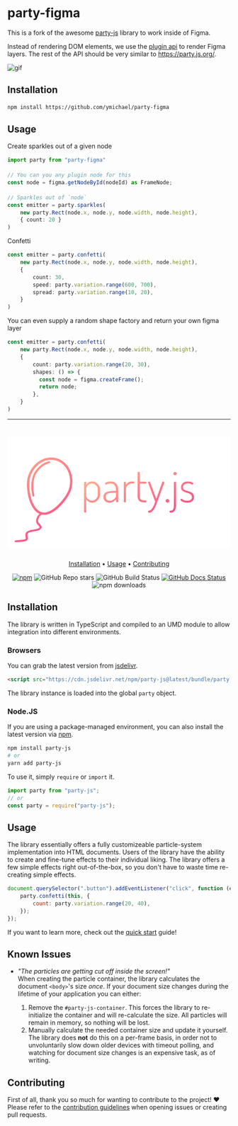 # party-figma

This is a fork of the awesome [party-js](https://github.com/yiliansource/party-js) library to work inside of Figma.

Instead of rendering DOM elements, we use the [plugin api](https://www.figma.com/plugin-docs/intro/) to render Figma layers. The rest of the API should be very similar to https://party.js.org/.

![gif](https://user-images.githubusercontent.com/610102/151082222-8b1aa95b-6642-4894-865a-7a60e8f0ceff.gif)

## Installation

```sh
npm install https://github.com/ymichael/party-figma
```

## Usage

Create sparkles out of a given node

```ts
import party from "party-figma"

// You can you any plugin node for this
const node = figma.getNodeById(nodeId) as FrameNode;

// Sparkles out of `node`
const emitter = party.sparkles(
    new party.Rect(node.x, node.y, node.width, node.height),
    { count: 20 }
)
```

Confetti

```ts
const emitter = party.confetti(
    new party.Rect(node.x, node.y, node.width, node.height),
    {
        count: 30,
        speed: party.variation.range(600, 700),
        spread: party.variation.range(10, 20),
    }
)
```

You can even supply a random shape factory and return your own figma layer

```ts
const emitter = party.confetti(
    new party.Rect(node.x, node.y, node.width, node.height),
    {
        count: party.variation.range(20, 30),
        shapes: () => {
          const node = figma.createFrame();
          return node;
        },
    }
)
```

---

<h1 align="center">
    <img src="https://raw.githubusercontent.com/yiliansource/party-js/main/.github/banner.svg"/>
</h1>

<p align="center">
    <a href="#installation">Installation</a> &bull;
    <a href="#usage">Usage</a> &bull;
    <a href="#contributing">Contributing</a>
</p>

<p align="center">
    <a href="https://www.npmjs.com/package/party-js"><img alt="npm" src="https://img.shields.io/npm/v/party-js?style=flat"/></a>
    <img alt="GitHub Repo stars" src="https://img.shields.io/github/stars/yiliansource/party-js?style=flat">
    <img alt="GitHub Build Status" src="https://img.shields.io/github/workflow/status/yiliansource/party-js/Node.js%20CI?style=flat&logo=Node.js">
    <a href="https://party.js.org/"><img alt="GitHub Docs Status" src="https://img.shields.io/github/workflow/status/yiliansource/party-js/Deploy%20documentation?color=blue&label=docs&logo=Read%20the%20Docs&logoColor=white"></a>
    <img alt="npm downloads" src="https://img.shields.io/npm/dm/party-js?style=flat">
</p>

## Installation

The library is written in TypeScript and compiled to an UMD module to allow integration into different environments.

### Browsers

You can grab the latest version from [jsdelivr](https://www.jsdelivr.com/).

```html
<script src="https://cdn.jsdelivr.net/npm/party-js@latest/bundle/party.min.js"></script>
```

The library instance is loaded into the global `party` object.

### Node.JS

If you are using a package-managed environment, you can also install the latest version via [npm].

```bash
npm install party-js
# or
yarn add party-js
```

To use it, simply `require` or `import` it.

```ts
import party from "party-js";
// or
const party = require("party-js");
```

## Usage

The library essentially offers a fully customizeable particle-system implementation into HTML documents. Users of the library have the ability to create and fine-tune effects to their individual liking. The library offers a few simple effects right out-of-the-box, so you don't have to waste time re-creating simple effects.

```js
document.querySelector(".button").addEventListener("click", function (e) {
    party.confetti(this, {
        count: party.variation.range(20, 40),
    });
});
```

If you want to learn more, check out the [quick start](https://party.js.org/docs/) guide!

## Known Issues

-   _"The particles are getting cut off inside the screen!"_  
    When creating the particle container, the library calculates the document `<body>`'s size _once_. If your document size changes during the lifetime of your application you can either:

    1. Remove the `#party-js-container`. This forces the library to re-initialize the container and will re-calculate the size. All particles will remain in memory, so nothing will be lost.
    2. Manually calculate the needed container size and update it yourself. The library does **not** do this on a per-frame basis, in order not to unvoluntarily slow down older devices with timeout polling, and watching for document size changes is an expensive task, as of writing.

## Contributing

First of all, thank you so much for wanting to contribute to the project! ❤  
Please refer to the [contribution guidelines](./.github/CONTRIBUTING.md) when opening issues or creating pull requests.

[npm]: https://www.npmjs.com/package/party-js
